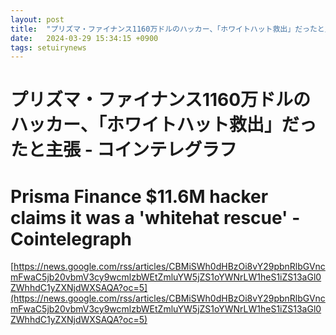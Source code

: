 ```yaml
---
layout: post
title:  "プリズマ・ファイナンス1160万ドルのハッカー、「ホワイトハット救出」だったと主張 - コインテレグラフ"
date:   2024-03-29 15:34:15 +0900
tags: setuirynews 
---
```


# プリズマ・ファイナンス1160万ドルのハッカー、「ホワイトハット救出」だったと主張 - コインテレグラフ



# Prisma Finance $11.6M hacker claims it was a 'whitehat rescue' - Cointelegraph

[https://news.google.com/rss/articles/CBMiSWh0dHBzOi8vY29pbnRlbGVncmFwaC5jb20vbmV3cy9wcmlzbWEtZmluYW5jZS1oYWNrLW1heS1iZS13aGl0ZWhhdC1yZXNjdWXSAQA?oc=5](https://news.google.com/rss/articles/CBMiSWh0dHBzOi8vY29pbnRlbGVncmFwaC5jb20vbmV3cy9wcmlzbWEtZmluYW5jZS1oYWNrLW1heS1iZS13aGl0ZWhhdC1yZXNjdWXSAQA?oc=5)

